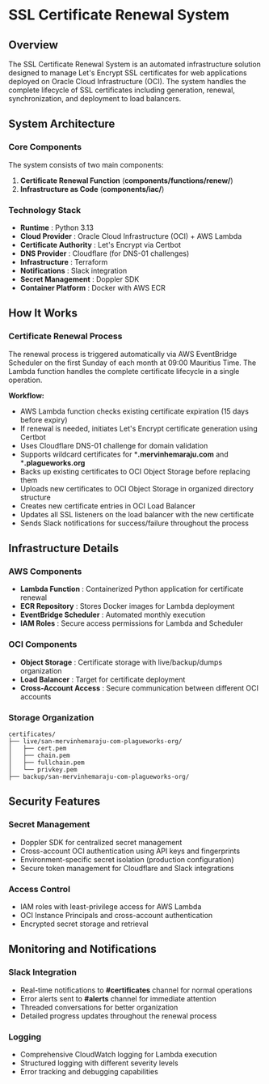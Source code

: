 
# SSL Certificate Renewal System

## Overview

The SSL Certificate Renewal System is an automated infrastructure solution designed to manage Let's Encrypt SSL certificates for web applications deployed on Oracle Cloud Infrastructure (OCI). The system handles the complete lifecycle of SSL certificates including generation, renewal, synchronization, and deployment to load balancers.

## System Architecture

### Core Components

The system consists of two main components:

1. **Certificate Renewal Function** (**components/functions/renew/**)
2. **Infrastructure as Code** (**components/iac/**)

### Technology Stack

* **Runtime** : Python 3.13
* **Cloud Provider** : Oracle Cloud Infrastructure (OCI) + AWS Lambda
* **Certificate Authority** : Let's Encrypt via Certbot
* **DNS Provider** : Cloudflare (for DNS-01 challenges)
* **Infrastructure** : Terraform
* **Notifications** : Slack integration
* **Secret Management** : Doppler SDK
* **Container Platform** : Docker with AWS ECR

## How It Works

### Certificate Renewal Process

The renewal process is triggered automatically via AWS EventBridge Scheduler on the first Sunday of each month at 09:00 Mauritius Time. The Lambda function handles the complete certificate lifecycle in a single operation.

**Workflow:**

* AWS Lambda function checks existing certificate expiration (15 days before expiry)
* If renewal is needed, initiates Let's Encrypt certificate generation using Certbot
* Uses Cloudflare DNS-01 challenge for domain validation
* Supports wildcard certificates for ***.mervinhemaraju.com** and ***.plagueworks.org**
* Backs up existing certificates to OCI Object Storage before replacing them
* Uploads new certificates to OCI Object Storage in organized directory structure
* Creates new certificate entries in OCI Load Balancer
* Updates all SSL listeners on the load balancer with the new certificate
* Sends Slack notifications for success/failure throughout the process

## Infrastructure Details

### AWS Components

* **Lambda Function** : Containerized Python application for certificate renewal
* **ECR Repository** : Stores Docker images for Lambda deployment
* **EventBridge Scheduler** : Automated monthly execution
* **IAM Roles** : Secure access permissions for Lambda and Scheduler

### OCI Components

* **Object Storage** : Certificate storage with live/backup/dumps organization
* **Load Balancer** : Target for certificate deployment
* **Cross-Account Access** : Secure communication between different OCI accounts

### Storage Organization

<pre class="code-block" data-language="" data-prosemirror-content-type="node" data-prosemirror-node-name="codeBlock" data-prosemirror-node-block="true"><div class="code-block--start" contenteditable="false"></div><div class="code-block-content-wrapper"><div contenteditable="false"><div class="code-block-gutter-pseudo-element" data-label="1
2
3
4
5
6
7
8"></div></div><div class="code-content"><code data-language="" spellcheck="false" data-testid="code-block--code" aria-label="">certificates/
├── live/san-mervinhemaraju-com-plagueworks-org/
│   ├── cert.pem
│   ├── chain.pem
│   ├── fullchain.pem
│   └── privkey.pem
├── backup/san-mervinhemaraju-com-plagueworks-org/
</code></div></div><div class="code-block--end" contenteditable="false"></div></pre>

## Security Features

### Secret Management

* Doppler SDK for centralized secret management
* Cross-account OCI authentication using API keys and fingerprints
* Environment-specific secret isolation (production configuration)
* Secure token management for Cloudflare and Slack integrations

### Access Control

* IAM roles with least-privilege access for AWS Lambda
* OCI Instance Principals and cross-account authentication
* Encrypted secret storage and retrieval

## Monitoring and Notifications

### Slack Integration

* Real-time notifications to **#certificates** channel for normal operations
* Error alerts sent to **#alerts** channel for immediate attention
* Threaded conversations for better organization
* Detailed progress updates throughout the renewal process

### Logging

* Comprehensive CloudWatch logging for Lambda execution
* Structured logging with different severity levels
* Error tracking and debugging capabilities
